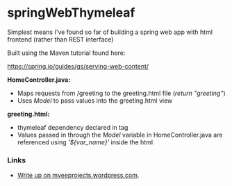 # springWebThymeleaf
Simplest means I've found so far of building a spring web app with html frontend (rather than REST interface)

Built using the Maven tutorial found here:

https://spring.io/guides/gs/serving-web-content/

**HomeController.java:**

 - Maps requests from /greeting to the greeting.html file (_return "greeting"_)
 - Uses _Model_ to pass values into the greeting.html view

**greeting.html:**

 - thymeleaf dependency declared in _<html>_ tag
 - Values passed in through the _Model_ variable in HomeController.java are referenced using _'${var_name}'_ inside the html

### Links
- [Write up on mveeprojects.wordpress.com](https://mveeprojects.wordpress.com/2017/11/11/good-thymes-with-spring-boot/).
